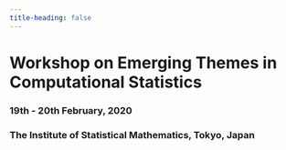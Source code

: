 ```yaml
---
title-heading: false
---
```


# Workshop on Emerging Themes in Computational Statistics
### 19th - 20th February, 2020
### The Institute of Statistical Mathematics, Tokyo, Japan

